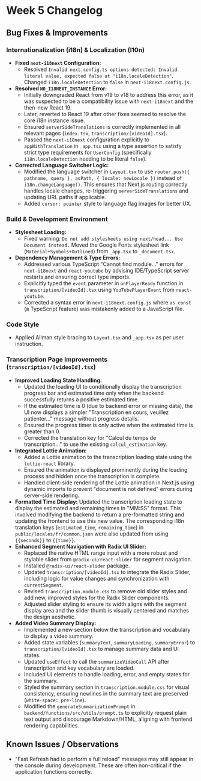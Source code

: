 # Week 5 Changelog

## Bug Fixes & Improvements

### Internationalization (i18n) & Localization (l10n)
- **Fixed `next-i18next` Configuration:**
    - Resolved `Invalid next.config.ts options detected: Invalid literal value, expected false at "i18n.localeDetection"`. Changed `i18n.localeDetection` to `false` in `next-i18next.config.js`.
- **Resolved `NO_I18NEXT_INSTANCE` Error:**
    - Initially downgraded React from v19 to v18 to address this error, as it was suspected to be a compatibility issue with `next-i18next` and the then-new React 19.
    - Later, reverted to React 19 after other fixes seemed to resolve the core i18n instance issue.
    - Ensured `serverSideTranslations` is correctly implemented in all relevant pages (`index.tsx`, `transcription/[videoId].tsx`).
    - Passed the `next-i18next` configuration explicitly to `appWithTranslation` in `_app.tsx` using a type assertion to satisfy strict type requirements for `UserConfig` (specifically `i18n.localeDetection` needing to be literal `false`).
- **Corrected Language Switcher Logic:**
    - Modified the language switcher in `Layout.tsx` to use `router.push({ pathname, query }, asPath, { locale: newLocale })` instead of `i18n.changeLanguage()`. This ensures that Next.js routing correctly handles locale changes, re-triggering `serverSideTranslations` and updating URL paths if applicable.
    - Added `cursor: pointer` style to language flag images for better UX.

### Build & Development Environment
- **Stylesheet Loading:**
    - Fixed warning: `Do not add stylesheets using next/head... Use Document instead.` Moved the Google Fonts stylesheet link (`Material+Symbols+Outlined`) from `_app.tsx` to `_document.tsx`.
- **Dependency Management & Type Errors:**
    - Addressed various TypeScript "Cannot find module..." errors for `next-i18next` and `react-youtube` by advising IDE/TypeScript server restarts and ensuring correct type imports.
    - Explicitly typed the `event` parameter in `onPlayerReady` function in `transcription/[videoId].tsx` using `YouTubePlayerEvent` from `react-youtube`.
    - Corrected a syntax error in `next-i18next.config.js` where `as const` (a TypeScript feature) was mistakenly added to a JavaScript file.

### Code Style
- Applied Allman style bracing to `Layout.tsx` and `_app.tsx` as per user instruction.

### Transcription Page Improvements (`transcription/[videoId].tsx`)
- **Improved Loading State Handling:**
    - Updated the loading UI to conditionally display the transcription progress bar and estimated time only when the backend successfully returns a positive estimated time.
    - If the estimated time is 0 (due to backend error or missing data), the UI now displays a simpler "Transcription en cours, veuillez patienter…" message without progress details.
    - Ensured the progress timer is only active when the estimated time is greater than 0.
    - Corrected the translation key for "Calcul du temps de transcription…" to use the existing `calcul_estimation` key.
- **Integrated Lottie Animation:**
    - Added a Lottie animation to the transcription loading state using the `lottie-react` library.
    - Ensured the animation is displayed prominently during the loading process and hidden once the transcription is complete.
    - Handled client-side rendering of the Lottie animation in Next.js using dynamic imports to prevent "document is not defined" errors during server-side rendering.
- **Formatted Time Display:** Updated the transcription loading state to display the estimated and remaining times in "MM:SS" format. This involved modifying the backend to return a pre-formatted string and updating the frontend to use this new value. The corresponding i18n translation keys (`estimated_time`, `remaining_time`) in `public/locales/fr/common.json` were also updated from using `{{seconds}}` to `{{time}}`.
- **Enhanced Segment Navigation with Radix UI Slider:**
    - Replaced the native HTML range input with a more robust and stylable slider from `@radix-ui/react-slider` for segment navigation.
    - Installed `@radix-ui/react-slider` package.
    - Updated `transcription/[videoId].tsx` to integrate the Radix Slider, including logic for value changes and synchronization with `currentSegment`.
    - Revised `transcription.module.css` to remove old slider styles and add new, improved styles for the Radix Slider components.
    - Adjusted slider styling to ensure its width aligns with the segment display area and the slider thumb is visually centered and matches the design aesthetic.
- **Added Video Summary Display:**
    - Implemented a new section below the transcription and vocabulary to display a video summary.
    - Added state variables (`summaryText`, `summaryLoading`, `summaryError`) to `transcription/[videoId].tsx` to manage summary data and UI states.
    - Updated `useEffect` to call the `summarizeVideoCall` API after transcription and key vocabulary are loaded.
    - Included UI elements to handle loading, error, and empty states for the summary.
    - Styled the summary section in `transcription.module.css` for visual consistency, ensuring newlines in the summary text are preserved (`white-space: pre-line`).
    - Modified the `generateSummarizationPrompt` in `backend/functions/src/utils/prompt.ts` to explicitly request plain text output and discourage Markdown/HTML, aligning with frontend rendering capabilities.

## Known Issues / Observations
- "Fast Refresh had to perform a full reload" messages may still appear in the console during development. These are often non-critical if the application functions correctly. 